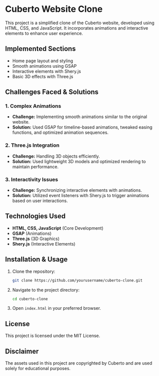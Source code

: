 # Cuberto Website Clone

This project is a simplified clone of the Cuberto website, developed using HTML, CSS, and JavaScript. It incorporates animations and interactive elements to enhance user experience.

## Implemented Sections
- Home page layout and styling
- Smooth animations using GSAP
- Interactive elements with Shery.js
- Basic 3D effects with Three.js

## Challenges Faced & Solutions
### 1. **Complex Animations**
   - **Challenge:** Implementing smooth animations similar to the original website.
   - **Solution:** Used GSAP for timeline-based animations, tweaked easing functions, and optimized animation sequences.

### 2. **Three.js Integration**
   - **Challenge:** Handling 3D objects efficiently.
   - **Solution:** Used lightweight 3D models and optimized rendering to maintain performance.

### 3. **Interactivity Issues**
   - **Challenge:** Synchronizing interactive elements with animations.
   - **Solution:** Utilized event listeners with Shery.js to trigger animations based on user interactions.

## Technologies Used
- **HTML, CSS, JavaScript** (Core Development)
- **GSAP** (Animations)
- **Three.js** (3D Graphics)
- **Shery.js** (Interactive Elements)

## Installation & Usage
1. Clone the repository:
   ```sh
   git clone https://github.com/yourusername/cuberto-clone.git
   ```
2. Navigate to the project directory:
   ```sh
   cd cuberto-clone
   ```
3. Open `index.html` in your preferred browser.

## License
This project is licensed under the MIT License.

## Disclaimer
The assets used in this project are copyrighted by Cuberto and are used solely for educational purposes.
